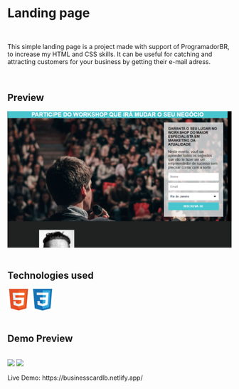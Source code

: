 <h1>Landing page</h1>
<br>
<p>This simple landing page is a project made with support of ProgramadorBR, to increase my HTML and CSS skills. It can be useful for catching and attracting customers for your business by getting their e-mail adress.</p>
<br>
<h2>Preview</h2>
<img src="./images/preview.png" alt="preview-img">
<br>
<div style="display: inline_block"><br>
  <h2>Technologies used</h2>
  <img alt="HTML-icon" height="50" width="50" src="https://raw.githubusercontent.com/devicons/devicon/master/icons/html5/html5-original.svg"> 
  <img alt="CSS-icon" height="50" width="50" src="https://raw.githubusercontent.com/devicons/devicon/master/icons/css3/css3-original.svg">
</div>
<br>
<h2>Demo Preview</h2><br>
<img src="./assets/preview-gif-1.gif">
<img src="./assets/preview-gif-2.gif">
<br>
<p>Live Demo: https://businesscardlb.netlify.app/</p>